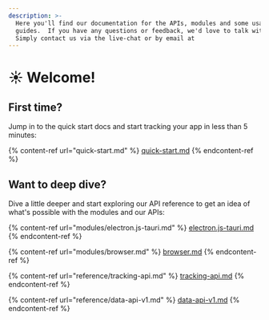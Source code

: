 ```yaml
---
description: >-
  Here you'll find our documentation for the APIs, modules and some usage
  guides.  If you have any questions or feedback, we'd love to talk with you. 
  Simply contact us via the live-chat or by email at
---
```


# ☀ Welcome!

## First time?

Jump in to the quick start docs and start tracking your app in less than 5 minutes:

{% content-ref url="quick-start.md" %}
[quick-start.md](quick-start.md)
{% endcontent-ref %}

## Want to deep dive?

Dive a little deeper and start exploring our API reference to get an idea of what's possible with the modules and our APIs:

{% content-ref url="modules/electron.js-tauri.md" %}
[electron.js-tauri.md](modules/electron.js-tauri.md)
{% endcontent-ref %}

{% content-ref url="modules/browser.md" %}
[browser.md](modules/browser.md)
{% endcontent-ref %}

{% content-ref url="reference/tracking-api.md" %}
[tracking-api.md](reference/tracking-api.md)
{% endcontent-ref %}

{% content-ref url="reference/data-api-v1.md" %}
[data-api-v1.md](reference/data-api-v1.md)
{% endcontent-ref %}
